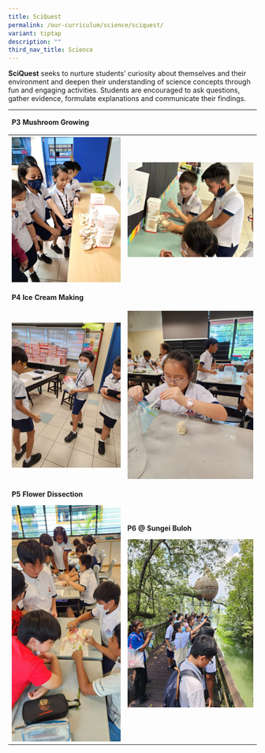```yaml
---
title: SciQuest
permalink: /our-curriculum/science/sciquest/
variant: tiptap
description: ""
third_nav_title: Science
---
```

<p><strong>SciQuest</strong> seeks to nurture students’ curiosity about themselves and their environment and deepen their understanding of science concepts through fun and engaging activities. Students are encouraged to ask questions, gather evidence, formulate explanations and communicate their findings.</p><p></p><table><tbody><tr><td rowspan="1" colspan="2"><p><strong>P3 Mushroom Growing</strong></p></td></tr><tr><th rowspan="1" colspan="1"><div class="isomer-image-wrapper"><img style="width: 100%" height="auto" width="100%" alt="" src="/images/Science/Sciupdates__1_.jpg"></div></th><th rowspan="1" colspan="1"><div class="isomer-image-wrapper"><img style="width: 100%" height="auto" width="100%" alt="" src="/images/Science/Sciupdates__2_.jpg"></div></th></tr><tr><td rowspan="1" colspan="2"><p><strong>P4 Ice Cream Making</strong></p></td></tr><tr><td rowspan="1" colspan="1"><div class="isomer-image-wrapper"><img style="width: 100%" height="auto" width="100%" alt="" src="/images/Science/Sciupdates__3_.jpg"></div></td><td rowspan="1" colspan="1"><div class="isomer-image-wrapper"><img style="width: 100%" height="auto" width="100%" alt="" src="/images/Science/Sciupdates__4_.jpg"></div></td></tr><tr><td rowspan="1" colspan="1"><p><strong>P5 Flower Dissection</strong></p><div class="isomer-image-wrapper"><img style="width: 100%" height="auto" width="100%" alt="" src="/images/Science/scienceflower.jpeg"></div></td><td rowspan="1" colspan="1"><p><strong>P6 @ Sungei Buloh</strong></p><div class="isomer-image-wrapper"><img style="width: 100%" height="auto" width="100%" alt="" src="/images/Science/Sciupdates__1_.jpeg"></div></td></tr></tbody></table><p></p>